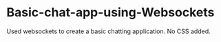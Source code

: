 # Basic-chat-app-using-Websockets
Used websockets to create a basic chatting application. No CSS added. 
